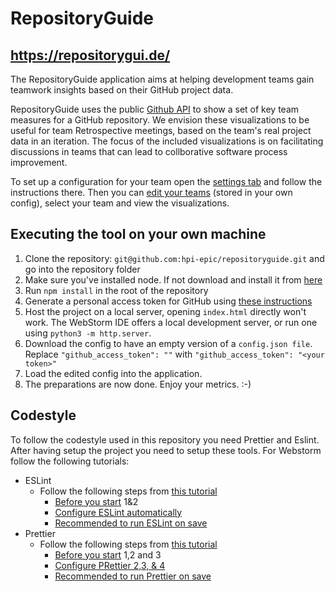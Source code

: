 # RepositoryGuide
## https://repositorygui.de/

The RepositoryGuide application aims at helping development teams gain teamwork insights based on their GitHub project data.

RepositoryGuide uses the public [Github API](https://docs.github.com/en/rest) to show a set of key team measures for a GitHub repository. 
We envision these visualizations to be useful for team Retrospective meetings, based on the team's real project data in an iteration.
The focus of the included visualizations is on facilitating discussions in teams that can lead to collborative software process improvement.

To set up a configuration for your team open the [settings tab](https://hpi-epic.github.io/repositoryguide/view/settings.html) and follow the instructions there. Then you can [edit your teams](https://hpi-epic.github.io/repositoryguide/view/team/overview.html) (stored in your own config), select your team and view the visualizations.

## Executing the tool on your own machine

1. Clone the repository: ```git@github.com:hpi-epic/repositoryguide.git``` and go into the repository folder
2. Make sure you've installed node. If not download and install it from [here](https://nodejs.org/en/download/)
3. Run `npm install` in the root of the repository
4. Generate a personal access token for GitHub using [these instructions](https://docs.github.com/en/github/authenticating-to-github/keeping-your-account-and-data-secure/creating-a-personal-access-token)
5. Host the project on a local server, opening `index.html` directly won't work. The WebStorm IDE offers a local development server, or run one using `python3 -m http.server`. 
6. Download the config to have an empty version of a `config.json file`. Replace ```"github_access_token": ""``` with ```"github_access_token": "<your token>"```
7. Load the edited config into the application.
8. The preparations are now done. Enjoy your metrics. :-)

## Codestyle
To follow the codestyle used in this repository you need Prettier and Eslint. After having setup the project you need to setup these tools. For Webstorm follow the following tutorials:
- ESLint
    - Follow the following steps from [this tutorial](https://www.jetbrains.com/help/webstorm/eslint.html)
        - [Before you start](https://www.jetbrains.com/help/webstorm/eslint.html#ws_js_linters_eslint_before_you_start) 1&2
        - [Configure ESLint automatically](https://www.jetbrains.com/help/webstorm/eslint.html#ws_js_eslint_automatic_configuration)
        - [Recommended to run ESLint on save](https://www.jetbrains.com/help/webstorm/eslint.html#ws_eslint_configure_run_eslint_on_save)
- Prettier
    - Follow the following steps from [this tutorial](https://www.jetbrains.com/help/webstorm/prettier.html)
        - [Before you start](https://www.jetbrains.com/help/webstorm/prettier.html#prettier_before_you_start) 1,2 and 3 
        - [Configure PRettier 2,3, & 4](https://www.jetbrains.com/help/webstorm/prettier.html#ws_prettier_install)
        - [Recommended to run Prettier on save](https://www.jetbrains.com/help/webstorm/prettier.html#ws_prettier_run_automatically_in_current_project)

